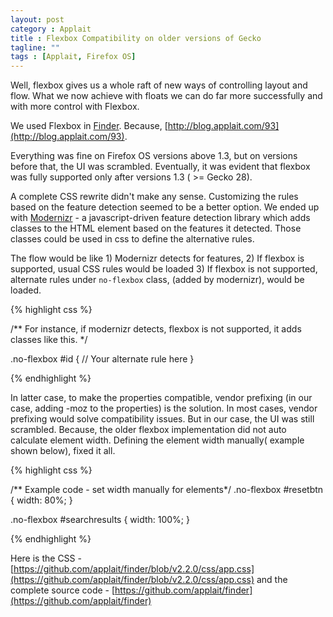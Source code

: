```yaml
---
layout: post
category : Applait
title : Flexbox Compatibility on older versions of Gecko
tagline: ""
tags : [Applait, Firefox OS]
---
```


Well, flexbox gives us a whole raft of new ways of controlling layout and flow. What we now achieve with floats we can do far more successfully and with more control with Flexbox.

We used Flexbox in [Finder](https://marketplace.firefox.com/app/finder). Because, [http://blog.applait.com/93](http://blog.applait.com/93).

Everything was fine on Firefox OS versions above 1.3, but on versions before that, the UI was scrambled. Eventually, it was evident that flexbox was fully supported only after versions 1.3 ( >= Gecko 28).

A complete CSS rewrite didn't make any sense. Customizing the rules based on the feature detection seemed to be a better option. We ended up with [Modernizr](http://modernizr.com/) - a javascript-driven feature detection library which adds classes to the HTML element based on the features it detected. Those classes could be used in css to define the alternative rules.

The flow would be like 1) Modernizr detects for features, 2) If flexbox is supported, usual CSS rules would be loaded 3) If flexbox is not supported, alternate rules under `no-flexbox` class, (added by modernizr), would be loaded.

{% highlight css %}

/** For instance, if modernizr detects, flexbox is not supported,
it adds classes like this. */

.no-flexbox #id {
    // Your alternate rule here
}

{% endhighlight %}

In latter case, to make the properties compatible, vendor prefixing (in our case, adding -moz to the properties) is the solution. In most cases, vendor prefixing would solve compatibility issues. But in our case, the UI was still scrambled. Because, the older flexbox implementation did not auto calculate element width. Defining the element width manually( example shown below), fixed it all.

{% highlight css %}

/** Example code - set width manually for elements*/
.no-flexbox #resetbtn {
width: 80%;
}

.no-flexbox #searchresults {
width: 100%;
}

{% endhighlight %}

Here is the CSS - [https://github.com/applait/finder/blob/v2.2.0/css/app.css](https://github.com/applait/finder/blob/v2.2.0/css/app.css) and the complete source code - [https://github.com/applait/finder](https://github.com/applait/finder)
